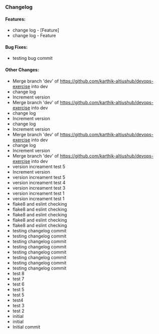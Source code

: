 ### Changelog

#### Features:
- change log - [Feature]
- change log - Feature

#### Bug Fixes:
- testing bug commit

#### Other Changes:
- Merge branch 'dev' of https://github.com/karthik-altiushub/devops-exercise into dev
- change log
- Increment version
- Merge branch 'dev' of https://github.com/karthik-altiushub/devops-exercise into dev
- change log
- Increment version
- change log
- Increment version
- Merge branch 'dev' of https://github.com/karthik-altiushub/devops-exercise into dev
- change log
- Increment version
- Merge branch 'dev' of https://github.com/karthik-altiushub/devops-exercise into dev
- version increament test 5
- Increment version
- version increament test 5
- version increament test 4
- version increament test 3
- version increament test 1
- version increament test 1
- flake8 and eslint checking
- flake8 and eslint checking
- flake8 and eslint checking
- flake8 and eslint checking
- flake8 and eslint checking
- testing changelog commit
- testing changelog commit
- testing changelog commit
- testing changelog commit
- testing changelog commit
- testing changelog commit
- testing changelog commit
- testing changelog commit
- test 8
- test 7
- test 6
- test 5
- test 5
- test4
- test 3
- test 2
- initial
- initial
- Initial commit



